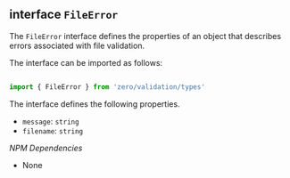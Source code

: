 ## interface `FileError`

The `FileError` interface defines the properties of an object that describes errors associated with file validation. 

The interface can be imported as follows:

```typescript

import { FileError } from 'zero/validation/types'

```

The interface defines the following properties.
* `message`: `string`
* `filename`: `string` 

*NPM Dependencies*
* None
